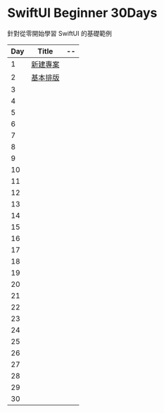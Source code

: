 # SwiftUI Beginner 30Days

針對從零開始學習 SwiftUI 的基礎範例


| Day | Title | --  |
| --- | ---   | --- |
| 1   | [新建專案](SwiftUI30/SwiftUI30/Day1.swift) | |
| 2   | [基本排版](SwiftUI30/SwiftUI30/Day2.swift) | |
| 3   | | |
| 4   | | |
| 5   | | |
| 6   | | |
| 7   | | |
| 8   | | |
| 9   | | |
| 10   | | |
| 11   | | |
| 12   | | |
| 13   | | |
| 14   | | |
| 15   | | |
| 16   | | |
| 17   | | |
| 18   | | |
| 19   | | |
| 20   | | |
| 21   | | |
| 22   | | |
| 23  | | |
| 24   | | |
| 25   | | |
| 26   | | |
| 27   | | |
| 28   | | |
| 29   | | |
| 30   | | |